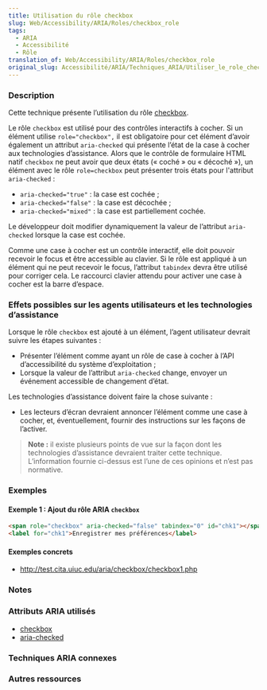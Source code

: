 ```yaml
---
title: Utilisation du rôle checkbox
slug: Web/Accessibility/ARIA/Roles/checkbox_role
tags:
  - ARIA
  - Accessibilité
  - Rôle
translation_of: Web/Accessibility/ARIA/Roles/checkbox_role
original_slug: Accessibilité/ARIA/Techniques_ARIA/Utiliser_le_role_checkbox
---
```


### Description

Cette technique présente l’utilisation du rôle [checkbox](http://www.w3.org/TR/wai-aria/roles#checkbox).

Le rôle `checkbox` est utilisé pour des contrôles interactifs à cocher. Si un élément utilise `role="checkbox",` il est obligatoire pour cet élément d’avoir également un attribut `aria-checked` qui présente l’état de la case à cocher aux technologies d’assistance. Alors que le contrôle de formulaire HTML natif `checkbox` ne peut avoir que deux états («&nbsp;coché&nbsp;» ou «&nbsp;décoché&nbsp;»), un élément avec le rôle `role=checkbox` peut présenter trois états pour l'attribut `aria-checked`&nbsp;:

- `aria-checked="true"`&nbsp;: la case est cochée&nbsp;;
- `aria-checked="false"`&nbsp;: la case est décochée&nbsp;;
- `aria-checked="mixed"`&nbsp;: la case est partiellement cochée.

Le développeur doit modifier dynamiquement la valeur de l’attribut `aria-checked` lorsque la case est cochée.

Comme une case à cocher est un contrôle interactif, elle doit pouvoir recevoir le focus et être accessible au clavier. Si le rôle est appliqué à un élément qui ne peut recevoir le focus, l’attribut `tabindex` devra être utilisé pour corriger cela. Le raccourci clavier attendu pour activer une case à cocher est la barre d’espace.

### Effets possibles sur les agents utilisateurs et les technologies d’assistance

Lorsque le rôle `checkbox` est ajouté à un élément, l’agent utilisateur devrait suivre les étapes suivantes&nbsp;:

- Présenter l’élément comme ayant un rôle de case à cocher à l’API d’accessibilité du système d’exploitation&nbsp;;
- Lorsque la valeur de l’attribut `aria-checked` change, envoyer un événement accessible de changement d’état.

Les technologies d’assistance doivent faire la chose suivante&nbsp;:

- Les lecteurs d’écran devraient annoncer l’élément comme une case à cocher, et, éventuellement, fournir des instructions sur les façons de l’activer.

> **Note :** il existe plusieurs points de vue sur la façon dont les technologies d’assistance devraient traiter cette technique. L’information fournie ci-dessus est l’une de ces opinions et n’est pas normative.

### Exemples

#### Exemple 1&nbsp;: Ajout du rôle ARIA `checkbox`

```html
<span role="checkbox" aria-checked="false" tabindex="0" id="chk1"></span>
<label for="chk1">Enregistrer mes préférences</label>
```

#### Exemples concrets

- <http://test.cita.uiuc.edu/aria/checkbox/checkbox1.php>

### Notes

### Attributs ARIA utilisés

- [checkbox](http://www.w3.org/TR/wai-aria/roles#checkbox)
- [aria-checked](http://www.w3.org/TR/wai-aria/states_and_properties#aria-checked)

### Techniques ARIA connexes

### Autres ressources
